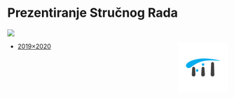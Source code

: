 # Prezentiranje Stručnog Rada

[<img src="https://discordapp.com/api/guilds/440055845552914433/widget.png" align="center">](https://discord.gg/MFzeztS)


<img src=".assets/fit-logo.png" align="right">

* [2019×2020](./Seminarski/2019×2020/README.md)

